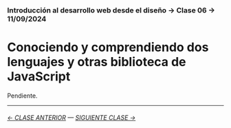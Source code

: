 ### Introducción al desarrollo web desde el diseño → Clase 06 → 11/09/2024

# Conociendo y comprendiendo dos lenguajes y otras biblioteca de JavaScript

Pendiente.

- - - - - - - - - - - -

###### [← CLASE ANTERIOR](https://github.com/profesorfaco/dno096-2024/tree/main/clase-05) — [SIGUIENTE CLASE →](https://github.com/profesorfaco/dno096-2024/tree/main/clase-08)
